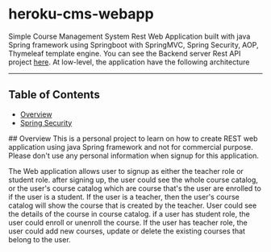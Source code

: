 # heroku-cms-webapp
Simple Course Management System Rest Web Application built with java Spring framework using Springboot with SpringMVC, Spring Security, AOP, Thymeleaf template engine.
You can see the Backend server Rest API project [here](https://github.com/winson121/heroku-cms-rest-backend). At low-level, the application have the following architecture

<hr>

## Table of Contents
* [Overview](#overview)
* [Spring Security](#spring-security)

<a id="overview"/>
## Overview
This is a personal project to learn on how to create REST web application using java Spring framework and not for commercial purpose. Please don't use any personal information when signup for this application.

The Web application allows user to signup as either the teacher role or student role. after signing up, the user could see the whole course catalog, or the user's course catalog which are course that's the user are enrolled to if the user is a student. If the user is a teacher, then the user's course catalog will show the course that is created by the teacher. User could see the details of the course in course catalog. if a user has student role, the user could enroll or unenroll the course. If the user has teacher role, the user could add new courses, update or delete the existing courses that belong to the user. 






